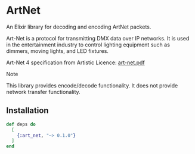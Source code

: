 # ArtNet

An Elixir library for decoding and encoding ArtNet packets.

Art-Net is a protocol for transmitting DMX data over IP networks. It is used in the entertainment industry to control lighting equipment such as dimmers, moving lights, and LED fixtures.

Art-Net 4 specification from Artistic Licence: [art-net.pdf](https://artisticlicence.com/WebSiteMaster/User%20Guides/art-net.pdf)


> [!NOTE]
> This library provides encode/decode functionality. It does not provide network transfer functionality.

## Installation


```elixir
def deps do
  [
    {:art_net, "~> 0.1.0"}
  ]
end
```


